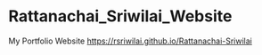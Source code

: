 # Rattanachai_Sriwilai_Website

My Portfolio Website
https://rsriwilai.github.io/Rattanachai-Sriwilai
